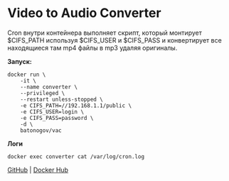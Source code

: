 # Video to Audio Converter

Cron внутри контейнера выполняет скрипт, который монтирует $CIFS_PATH используя $CIFS_USER и $CIFS_PASS и конвертирует все находящиеся там mp4 файлы в mp3 удаляя оригиналы. 

**Запуск:**
```
docker run \
    -it \
    --name converter \
    --privileged \
    --restart unless-stopped \
    -e CIFS_PATH=//192.168.1.1/public \
    -e CIFS_USER=login \
    -e CIFS_PASS=password \
    -d \
    batonogov/vac
```

**Логи**
```
docker exec converter cat /var/log/cron.log
```

[GitHub](https://github.com/batonogov/vac) | 
[Docker Hub](https://hub.docker.com/repository/docker/batonogov/vac)
